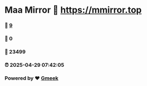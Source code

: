 # Maa Mirror :link: https://mmirror.top 
### :page_facing_up: [9](https://mmirror.top/tag.html) 
### :speech_balloon: 0 
### :hibiscus: 23499 
### :alarm_clock: 2025-04-29 07:42:05 
### Powered by :heart: [Gmeek](https://github.com/Meekdai/Gmeek)
